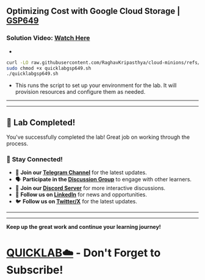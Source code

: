 
##  Optimizing Cost with Google Cloud Storage | [GSP649](https://www.cloudskillsboost.google/focuses/7830?parent=catalog)

###  **Solution Video:** [Watch Here]()

-

```bash
curl -LO raw.githubusercontent.com/RaghavKripasthya/cloud-minions/refs/heads/main/Optimizing%20Cost%20with%20Google%20Cloud%20Storage/quicklabgsp649.sh
sudo chmod +x quicklabgsp649.sh
./quicklabgsp649.sh
```
- This runs the script to set up your environment for the lab. It will provision resources and configure them as needed.
---



---

## 🎉 **Lab Completed!**

You've successfully completed the lab! Great job on working through the process.



### 🌟 **Stay Connected!**

- 🔔 **Join our [Telegram Channel](https://t.me/quiccklab)** for the latest updates.
- 🗣 **Participate in the [Discussion Group](https://t.me/Quicklabchat)** to engage with other learners.
- 💬 **Join our [Discord Server](https://discord.gg/7fAVf4USZn)** for more interactive discussions.
- 💼 **Follow us on [LinkedIn](https://www.linkedin.com/company/quicklab-linkedin/)** for news and opportunities.
- 🐦 **Follow us on [Twitter/X](https://x.com/quicklab7)** for the latest updates.


---
---

**Keep up the great work and continue your learning journey!**

# [QUICKLAB☁️](https://www.youtube.com/@quick_lab) - Don't Forget to Subscribe!
